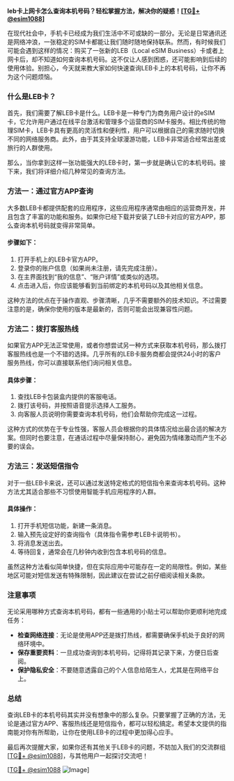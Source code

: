 **leb卡上网卡怎么查询本机号码？轻松掌握方法，解决你的疑惑！[[TG💪+ @esim1088](https://t.me/s/esim1088)]**

在现代社会中，手机卡已经成为我们生活中不可或缺的一部分。无论是日常通讯还是网络冲浪，一张稳定的SIM卡都能让我们随时随地保持联系。然而，有时候我们可能会遇到这样的情况：购买了一张新的LEB（Local eSIM Business）卡或者上网卡后，却不知道如何查询本机号码。这不仅让人感到困惑，还可能影响到后续的使用体验。别担心，今天就来教大家如何快速查询LEB卡上的本机号码，让你不再为这个问题烦恼。

### 什么是LEB卡？

首先，我们需要了解LEB卡是什么。LEB卡是一种专门为商务用户设计的eSIM卡，它允许用户通过在线平台激活和管理多个运营商的SIM卡服务。相比传统的物理SIM卡，LEB卡具有更高的灵活性和便利性，用户可以根据自己的需求随时切换不同的网络服务商。此外，由于其支持全球漫游功能，LEB卡非常适合经常出差或旅行的人群使用。

那么，当你拿到这样一张功能强大的LEB卡时，第一步就是确认它的本机号码。接下来，我们将详细介绍几种常见的查询方法。

### 方法一：通过官方APP查询

大多数LEB卡都提供配套的应用程序，这些应用程序通常由相应的运营商开发，并且包含了丰富的功能和服务。如果你已经下载并安装了LEB卡对应的官方APP，那么查询本机号码就变得非常简单。

#### 步骤如下：
1. 打开手机上的LEB卡官方APP。
2. 登录你的账户信息（如果尚未注册，请先完成注册）。
3. 在主界面找到“我的信息”、“账户详情”或类似的选项。
4. 点击进入后，你应该能够看到当前绑定的本机号码以及其他相关信息。

这种方法的优点在于操作直观、步骤清晰，几乎不需要额外的技术知识。不过需要注意的是，确保你使用的版本是最新的，否则可能会出现兼容性问题。

### 方法二：拨打客服热线

如果官方APP无法正常使用，或者你想尝试另一种方式来获取本机号码，那么拨打客服热线也是一个不错的选择。几乎所有的LEB卡服务商都会提供24小时的客户服务热线，你可以直接联系他们询问相关信息。

#### 具体步骤：
1. 查找LEB卡包装盒内提供的客服电话。
2. 拨打该号码，并按照语音提示选择人工服务。
3. 向客服人员说明你需要查询本机号码，他们会帮助你完成这一过程。

这种方式的优势在于专业性强，客服人员会根据你的具体情况给出最合适的解决方案。但同时也要注意，在通话过程中尽量保持耐心，避免因为情绪激动而产生不必要的误会。

### 方法三：发送短信指令

对于一些LEB卡来说，还可以通过发送特定格式的短信指令来查询本机号码。这种方法尤其适合那些不习惯使用智能手机应用程序的人群。

#### 具体操作：
1. 打开手机短信功能，新建一条消息。
2. 输入预先设定好的查询指令（具体指令需参考LEB卡说明书）。
3. 将消息发送出去。
4. 等待回复，通常会在几秒钟内收到包含本机号码的信息。

虽然这种方法看似简单快捷，但在实际应用中可能存在一定的局限性。例如，某些地区可能对短信发送有特殊限制，因此建议在尝试之前仔细阅读相关条款。

### 注意事项

无论采用哪种方式查询本机号码，都有一些通用的小贴士可以帮助你更顺利地完成任务：

- **检查网络连接**：无论是使用APP还是拨打热线，都需要确保手机处于良好的网络环境中。
- **保存重要资料**：一旦成功查询到本机号码，记得将其记录下来，方便日后查阅。
- **保护隐私安全**：不要随意透露自己的个人信息给陌生人，尤其是在网络平台上。

### 总结

查询LEB卡的本机号码其实并没有想象中的那么复杂。只要掌握了正确的方法，无论是通过官方APP、客服热线还是短信指令，都可以轻松搞定。希望本文提供的指南能对你有所帮助，让你在使用LEB卡的过程中更加得心应手。

最后再次提醒大家，如果你还有其他关于LEB卡的问题，不妨加入我们的交流群组[[TG💪+ @esim1088](https://t.me/s/esim1088)]，与其他用户一起探讨交流吧！

[[TG💪+ @esim1088](https://t.me/s/esim1088) ![Image](https://i.postimg.cc/4NQfJmqS/Snipaste-2025-05-13-00-14-12.png)]
